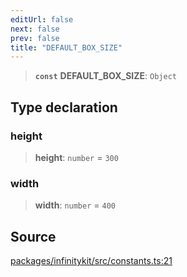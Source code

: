 ```yaml
---
editUrl: false
next: false
prev: false
title: "DEFAULT_BOX_SIZE"
---
```


> **`const`** **DEFAULT\_BOX\_SIZE**: `Object`

## Type declaration

### height

> **height**: `number` = `300`

### width

> **width**: `number` = `400`

## Source

[packages/infinitykit/src/constants.ts:21](https://github.com/nodenogg-in/alpha-p2p/blob/aa60360/packages/infinitykit/src/constants.ts#L21)
